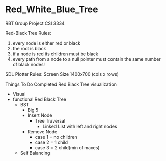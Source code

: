 # Red_White_Blue_Tree
RBT Group Project CSI 3334

Red-Black Tree Rules:
  1) every node is either red or black
  2) the root is black
  3) if a node is red its children must be black
  4) every path from a node to a null pointer must contain the same number of black nodes!

SDL Plotter Rules:
Screen Size 1400x700 (cols x rows)

Things To Do 
Completed Red Black Tree visualization
  - Visual
  - functional Red Black Tree
    - BST
      - Big 5
      - Insert Node
        - Tree Traversal
          - Linked List with left and right nodes
      - Remove Node
        - case 1 = no children
        - case 2 = 1 child
        - case 3 = 2 child(min of maxes)
    - Self Balancing
